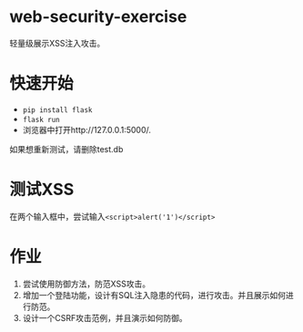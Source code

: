# web-security-exercise
轻量级展示XSS注入攻击。

# 快速开始

* `pip install flask`
* `flask run`
* 浏览器中打开http://127.0.0.1:5000/.

如果想重新测试，请删除test.db

# 测试XSS

在两个输入框中，尝试输入`<script>alert('1')</script>`

# 作业

1. 尝试使用防御方法，防范XSS攻击。
2. 增加一个登陆功能，设计有SQL注入隐患的代码，进行攻击。并且展示如何进行防范。
3. 设计一个CSRF攻击范例，并且演示如何防御。

